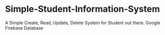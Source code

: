 # Simple-Student-Information-System
A Simple Create, Read, Update, Delete System for Student out there. Google Firebase Database
